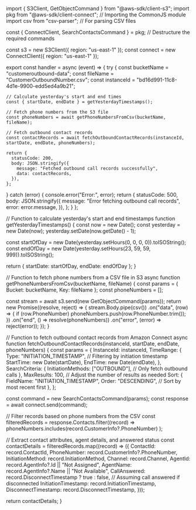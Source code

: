 import { S3Client, GetObjectCommand } from "@aws-sdk/client-s3";
import pkg from "@aws-sdk/client-connect"; // Importing the CommonJS module
import csv from "csv-parser"; // For parsing CSV files

const { ConnectClient, SearchContactsCommand } = pkg; // Destructure the required commands

const s3 = new S3Client({ region: "us-east-1" });
const connect = new ConnectClient({ region: "us-east-1" });

export const handler = async (event) => {
  try {
    const bucketName = "customeroutbound-data";
    const fileName = "CustomerOutboundNumber.csv";
    const instanceId = "bd16d991-11c8-4d1e-9900-edd5ed4a9b21";

    // Calculate yesterday's start and end times
    const { startDate, endDate } = getYesterdayTimestamps();

    // Fetch phone numbers from the S3 file
    const phoneNumbers = await getPhoneNumbersFromCsv(bucketName, fileName);

    // Fetch outbound contact records
    const contactRecords = await fetchOutboundContactRecords(instanceId, startDate, endDate, phoneNumbers);

    return {
      statusCode: 200,
      body: JSON.stringify({
        message: "Fetched outbound call records successfully",
        data: contactRecords,
      }),
    };
  } catch (error) {
    console.error("Error:", error);
    return {
      statusCode: 500,
      body: JSON.stringify({
        message: "Error fetching outbound call records",
        error: error.message,
      }),
    };
  }
};

// Function to calculate yesterday's start and end timestamps
function getYesterdayTimestamps() {
  const now = new Date();
  const yesterday = new Date(now);
  yesterday.setDate(now.getDate() - 1);

  const startOfDay = new Date(yesterday.setHours(0, 0, 0, 0)).toISOString();
  const endOfDay = new Date(yesterday.setHours(23, 59, 59, 999)).toISOString();

  return { startDate: startOfDay, endDate: endOfDay };
}

// Function to fetch phone numbers from a CSV file in S3
async function getPhoneNumbersFromCsv(bucketName, fileName) {
  const params = { Bucket: bucketName, Key: fileName };
  const phoneNumbers = [];

  const stream = await s3.send(new GetObjectCommand(params));
  return new Promise((resolve, reject) => {
    stream.Body.pipe(csv())
      .on("data", (row) => {
        if (row.PhoneNumber) phoneNumbers.push(row.PhoneNumber.trim());
      })
      .on("end", () => resolve(phoneNumbers))
      .on("error", (error) => reject(error));
  });
}

// Function to fetch outbound contact records from Amazon Connect
async function fetchOutboundContactRecords(instanceId, startDate, endDate, phoneNumbers) {
  const params = {
    InstanceId: instanceId,
    TimeRange: {
      Type: "INITIATION_TIMESTAMP", // Filtering by initiation timestamp
      StartTime: new Date(startDate),
      EndTime: new Date(endDate),
    },
    SearchCriteria: {
      InitiationMethods: ["OUTBOUND"], // Only fetch outbound calls
    },
    MaxResults: 100, // Adjust the number of results as needed
    Sort: {
      FieldName: "INITIATION_TIMESTAMP",
      Order: "DESCENDING", // Sort by most recent first
    },
  };

  const command = new SearchContactsCommand(params);
  const response = await connect.send(command);

  // Filter records based on phone numbers from the CSV
  const filteredRecords = response.Contacts.filter((record) =>
    phoneNumbers.includes(record.CustomerInfo?.PhoneNumber)
  );

  // Extract contact attributes, agent details, and answered status
  const contactDetails = filteredRecords.map((record) => ({
    ContactId: record.ContactId,
    PhoneNumber: record.CustomerInfo?.PhoneNumber,
    InitiationMethod: record.InitiationMethod,
    Channel: record.Channel,
    AgentId: record.AgentInfo?.Id || "Not Assigned",
    AgentName: record.AgentInfo?.Name || "Not Available",
    CallAnswered: record.DisconnectTimestamp ? true : false, // Assuming call answered if disconnected
    InitiationTimestamp: record.InitiationTimestamp,
    DisconnectTimestamp: record.DisconnectTimestamp,
  }));

  return contactDetails;
}